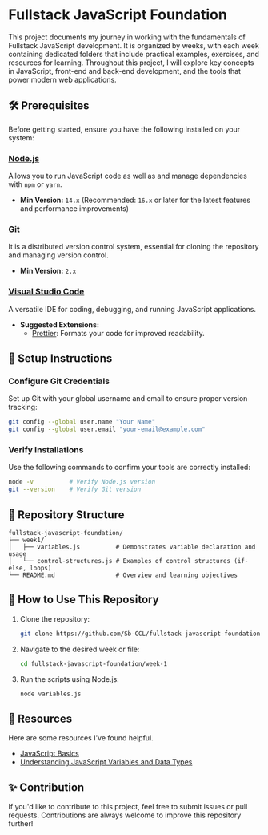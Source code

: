 # Fullstack JavaScript Foundation

This project documents my journey in working with the fundamentals of Fullstack JavaScript development. It is organized by weeks, with each week containing dedicated folders that include practical examples, exercises, and resources for learning. Throughout this project, I will explore key concepts in JavaScript, front-end and back-end development, and the tools that power modern web applications.

## 🛠 Prerequisites

Before getting started, ensure you have the following installed on your system:

### [Node.js](https://nodejs.org/en/download/package-manager/current)

Allows you to run JavaScript code as well as and manage dependencies with `npm` or `yarn`.

- **Min Version:** `14.x` (Recommended: `16.x` or later for the latest features and performance improvements)

### [Git](https://git-scm.com/downloads)

It is a distributed version control system, essential for cloning the repository and managing version control.

- **Min Version:** `2.x`

### [Visual Studio Code](https://code.visualstudio.com/download)

A versatile IDE for coding, debugging, and running JavaScript applications.

- **Suggested Extensions:**
  - [Prettier](https://marketplace.visualstudio.com/items?itemName=esbenp.prettier-vscode): Formats your code for improved readability.

## 🔧 Setup Instructions

### Configure Git Credentials

Set up Git with your global username and email to ensure proper version tracking:

```bash
git config --global user.name "Your Name"
git config --global user.email "your-email@example.com"
```

### Verify Installations

Use the following commands to confirm your tools are correctly installed:

```bash
node -v          # Verify Node.js version
git --version    # Verify Git version
```

## 📂 Repository Structure

```plaintext
fullstack-javascript-foundation/
├── week1/
│   ├── variables.js          # Demonstrates variable declaration and usage
│   └── control-structures.js # Examples of control structures (if-else, loops)
└── README.md                 # Overview and learning objectives
```

## 🚀 How to Use This Repository

1. Clone the repository:

   ```bash
   git clone https://github.com/Sb-CCL/fullstack-javascript-foundation
   ```

2. Navigate to the desired week or file:

   ```bash
   cd fullstack-javascript-foundation/week-1
   ```

3. Run the scripts using Node.js:

   ```bash
   node variables.js
   ```

## 📖 Resources

Here are some resources I've found helpful.

- [JavaScript Basics](https://developer.mozilla.org/en-US/docs/Learn/Getting_started_with_the_web/JavaScript_basics)
- [Understanding JavaScript Variables and Data Types](https://www.w3schools.com/js/)

## ✨ Contribution

If you'd like to contribute to this project, feel free to submit issues or pull requests. Contributions are always welcome to improve this repository further!
